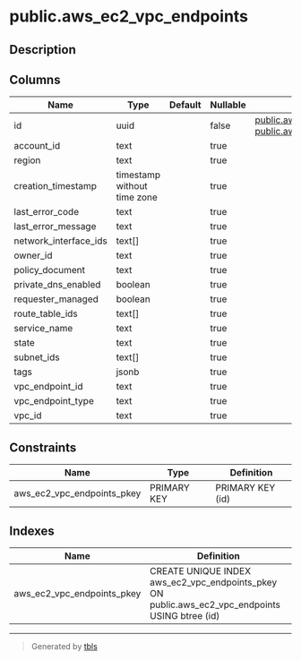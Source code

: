 # public.aws_ec2_vpc_endpoints

## Description

## Columns

| Name | Type | Default | Nullable | Children | Parents | Comment |
| ---- | ---- | ------- | -------- | -------- | ------- | ------- |
| id | uuid |  | false | [public.aws_ec2_vpc_endpoint_dns_entries](public.aws_ec2_vpc_endpoint_dns_entries.md) [public.aws_ec2_vpc_endpoint_groups](public.aws_ec2_vpc_endpoint_groups.md) |  |  |
| account_id | text |  | true |  |  |  |
| region | text |  | true |  |  |  |
| creation_timestamp | timestamp without time zone |  | true |  |  |  |
| last_error_code | text |  | true |  |  |  |
| last_error_message | text |  | true |  |  |  |
| network_interface_ids | text[] |  | true |  |  |  |
| owner_id | text |  | true |  |  |  |
| policy_document | text |  | true |  |  |  |
| private_dns_enabled | boolean |  | true |  |  |  |
| requester_managed | boolean |  | true |  |  |  |
| route_table_ids | text[] |  | true |  |  |  |
| service_name | text |  | true |  |  |  |
| state | text |  | true |  |  |  |
| subnet_ids | text[] |  | true |  |  |  |
| tags | jsonb |  | true |  |  |  |
| vpc_endpoint_id | text |  | true |  |  |  |
| vpc_endpoint_type | text |  | true |  |  |  |
| vpc_id | text |  | true |  |  |  |

## Constraints

| Name | Type | Definition |
| ---- | ---- | ---------- |
| aws_ec2_vpc_endpoints_pkey | PRIMARY KEY | PRIMARY KEY (id) |

## Indexes

| Name | Definition |
| ---- | ---------- |
| aws_ec2_vpc_endpoints_pkey | CREATE UNIQUE INDEX aws_ec2_vpc_endpoints_pkey ON public.aws_ec2_vpc_endpoints USING btree (id) |

---

> Generated by [tbls](https://github.com/k1LoW/tbls)

